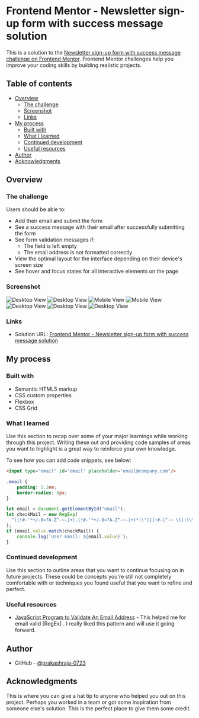 # Frontend Mentor - Newsletter sign-up form with success message solution

This is a solution to the [Newsletter sign-up form with success message challenge on Frontend Mentor](https://www.frontendmentor.io/challenges/newsletter-signup-form-with-success-message-3FC1AZbNrv). Frontend Mentor challenges help you improve your coding skills by building realistic projects. 

## Table of contents

- [Overview](#overview)
  - [The challenge](#the-challenge)
  - [Screenshot](#screenshot)
  - [Links](#links)
- [My process](#my-process)
  - [Built with](#built-with)
  - [What I learned](#what-i-learned)
  - [Continued development](#continued-development)
  - [Useful resources](#useful-resources)
- [Author](#author)
- [Acknowledgments](#acknowledgments)


## Overview

### The challenge

Users should be able to:

- Add their email and submit the form
- See a success message with their email after successfully submitting the form
- See form validation messages if:
  - The field is left empty
  - The email address is not formatted correctly
- View the optimal layout for the interface depending on their device's screen size
- See hover and focus states for all interactive elements on the page

### Screenshot

![Desktop View](assets\screenshots\screenshot-01.png)
![Desktop View](assets\screenshots\screenshot-02.png)
![Mobile View](assets\screenshots\screenshot-03.png)
![Mobile View](assets\screenshots\screenshot-04.png)
![Desktop View](assets\screenshots\screenshot-05.png)
![Desktop View](assets\screenshots\screenshot-06.png)
![Desktop View](assets\screenshots\screenshot-07.png)



### Links

- Solution URL: [Frontend Mentor - Newsletter sign-up form with success message solution](https://github.com/prakashraja-0723/Frontend-Mentor-Newsletter-sign-up-form-with-success-message.git)


## My process

### Built with

- Semantic HTML5 markup
- CSS custom properties
- Flexbox
- CSS Grid


### What I learned

Use this section to recap over some of your major learnings while working through this project. Writing these out and providing code samples of areas you want to highlight is a great way to reinforce your own knowledge.

To see how you can add code snippets, see below:

```html
<input type="email" id="email" placeholder="email@company.com"/>
```
```css
.email {
    padding: 1.3em;
    border-radius: 8px;
}
```
```js
let email = document.getElementById("email");
let checkMail = new RegExp(
  "([!#-'*+/-9=?A-Z^-~-]+(.[!#-'*+/-9=?A-Z^-~-]+)*|\"([]!#-[^-~ \t]|(\\[\t -~]))+\")@([!#-'*+/-9=?A-Z^-~-]+(.[!#-'*+/-9=?A-Z^-~-]+)*|[[\t -Z^-~]*])"
);
if (email.value.match(checkMail)) {
    console.log(`User Email: ${email.value}`);
}
```


### Continued development

Use this section to outline areas that you want to continue focusing on in future projects. These could be concepts you're still not completely comfortable with or techniques you found useful that you want to refine and perfect.


### Useful resources
- [JavaScript Program to Validate An Email Address](https://www.programiz.com/javascript/examples/validate-email) - This helped me for email valid [RegEx] . I really liked this pattern and will use it going forward.

## Author
- GitHub - [@prakashraja-0723](https://www.github.com/prakashraja-0723)


## Acknowledgments

This is where you can give a hat tip to anyone who helped you out on this project. Perhaps you worked in a team or got some inspiration from someone else's solution. This is the perfect place to give them some credit.
